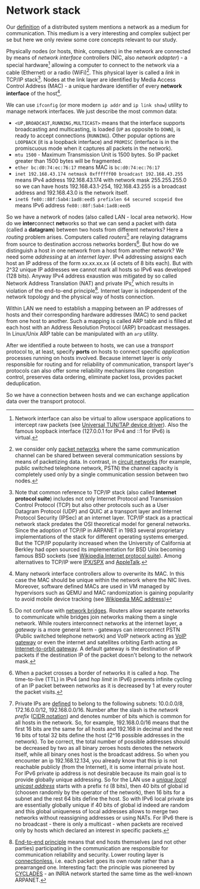 # Network stack

Our [definition](./introduction/overview.html) of a distributed system mentions a network as a medium for communication. This medium is a very interesting and complex subject per se but here we only review some core concepts relevant to our study.

Physically nodes (or hosts, think, computers) in the network are connected by means of *network interface* controllers (NIC, also *network adapter*) - a special hardware[^virtual_interface] allowing a computer to connect to the network via a cable (Ethernet) or a radio (WiFi)[^packet_switching]. This physical layer is called a *link* in TCP/IP stack[^tcpip]. Nodes at the link layer are identified by Media Access Control Address (MAC) - a unique hardware identifier of every **network interface** of the host[^mac].

We can use `ifconfig` (or more modern `ip addr` and `ip link show`) utility to manage network interfaces. We just describe the most common data:
* `<UP,BROADCAST,RUNNING,MULTICAST>` means that the interface supports broadcasting and multicasting, is loaded (`UP` as opposite to `DOWN`), is ready to accept connections (`RUNNING`). Other popular options are `LOOPBACK` (it is a loopback interface) and `PROMISC` (interface is in the promiscuous mode when it captures all packets in the network).
* `mtu 1500` - Maximum Transmission Unit is 1500 bytes. So IP packet greater than 1500 bytes will be fragmented.
* `ether bc:d0:74:ec:76:17` means MAC is `bc:d0:74:ec:76:17`
* `inet 192.168.43.174 netmask 0xffffff00 broadcast 192.168.43.255` means IPv4 address 192.168.43.174 with network mask 255.255.255.0 so we can have hosts 192.168.43.1-254, 192.168.43.255 is a broadcast address and 192.168.43.0 is the network itself.
* `inet6 fe80::88f:5ab4:1ad8:eed5 prefixlen 64 secured scopeid 0xe` means IPv6 address `fe80::88f:5ab4:1ad8:eed5`

So we have a network of nodes (also called LAN - local area network). How do we **inter**connect **net**works so that we can send a packet with data (called a **datagram**) between two hosts from different networks? Here a *routing* problem arises. Computers called *routers*[^bridge] are relaying datagrams from source to destination accross networks borders[^hop]. But how do we distinguish a host in one network from a host from another network? We need some *addressing* at an *internet layer*. IPv4 addressing assigns each host an IP address of the form xx.xx.xx.xx (4 octets of 8 bits each). But with 2^32 unique IP addresses we cannot mark all hosts so IPv6 was developed (128 bits). Anyway IPv4 address exaustion was mitigated by so called Network Address Translation (NAT) and private IPs[^private_ips] which results in violation of the end-to-end principle[^end2end].
Internet layer is independent of the network topology and the physical way of hosts connection.

Within LAN we need to establish a mapping between an IP addresses of hosts and their corresponding hardware addresses (MAC) to send packet from one host to another. Such a mapping is called ARP table and is filled at each host with an Address Resolution Protocol (ARP) broadcast messages. In Linux/Unix ARP table can be manipulated with an `arp` utility. 

After we identified a route between to hosts, we can use a *transport* protocol to, at least, specify **ports** on hosts to connect specific *application* processes running on hosts involved. Because internet layer is only responsible for routing and for reliability of communication, transport layer's protocols can also offer some reliability mechanisms like congestion control, preserves data ordering, eliminate packet loss, provides packet deduplication. 

So we have a connection between hosts and we can exchange application data over the transport protocol.

[^virtual_interface]: Network interface can also be virtual to allow userspace applications to intercept raw packets (see [Universal TUN/TAP device driver](https://www.kernel.org/doc/Documentation/networking/tuntap.txt)). Also the famous loopback interface (127.0.0.1 for IPv4 and ::1 for IPv6) is virtual.

[^packet_switching]: we consider only [packet networks](https://en.wikipedia.org/wiki/Packet_switching) where the same communication channel can be shared between several communication sessions by means of packetizing data. In contrast, in [circuit networks](https://en.wikipedia.org/wiki/Circuit_switching) (for example, public switched telephone network, PSTN) the channel capacity is completely used only by a single communication session between two nodes.

[^tcpip]: Note that common reference to TCP/IP stack (also called **Internet protocol suite**) includes not only Internet Protocol and Transmission Control Protocol (TCP) but also other protocols such as a User Datagram Protocol (UDP) and QUIC at a transport layer and Internet Protocol Security (IPSec) at an internet layer. TCP/IP stack as a practical network stack predates the OSI theoretical model for general networks.
Since the adoption of TCP/IP in ARPANET in 1983 several proprietary implementations of the stack for different operating systems emerged. But the TCP/IP popularity increased when the University of California at Berkley had open sourced its implementation for BSD Unix becoming famous BSD sockets (see [Wikipedia Internet protocol suite](https://en.wikipedia.org/wiki/Internet_protocol_suite)). Among alternatives to TCP/IP were [IPX/SPX](https://en.wikipedia.org/wiki/IPX/SPX) and [AppleTalk](https://en.wikipedia.org/wiki/AppleTalk).

[^mac]: Many network interface controllers allow to overwrite its MAC. In this case the MAC should be unique within the network where the NIC lives. Moreover, software defined MACs are used in VM managed by hypervisors such as QEMU and MAC randomization is gaining popularity to avoid mobile device tracking (see [Wikipedia MAC address](https://en.wikipedia.org/wiki/MAC_address#Usage_in_hosts))

[^bridge]: Do not confuse with [network bridges](https://en.wikipedia.org/wiki/Network_bridge). Routers allow separate networks to communicate while bridges join networks making them a single network. While routers interconnect networks at the internet layer, a *gateway* is a more general term - gateways can interconnect PSTN (Public switched telephone network) and VoIP network acting as [VoIP gateway](https://en.wikipedia.org/wiki/VoIP_gateway) or even the internet and satellites orbiting Earth acting as [Internet-to-orbit gateway](https://en.wikipedia.org/wiki/Gateway_(telecommunications)#Internet-to-orbit_gateway). A default gateway is the destination of IP packets if the destination IP of the packet doesn't belong to the network mask.

[^hop]: When a packet crosses a border of networks it is called a *hop*. The time-to-live (TTL) in IPv4 (and *hop limit* in IPv6) prevents infinite cycling of an IP packet between networks as it is decreased by 1 at every router the packet visits.

[^private_ips]: Private IPs are [defined](https://datatracker.ietf.org/doc/html/rfc1918#section-3) to belong to the following subnets: 10.0.0.0/8, 172.16.0.0/12, 192.168.0.0/16. Number after the slash is the *network prefix* ([CIDR notation](https://en.wikipedia.org/wiki/Classless_Inter-Domain_Routing)) and denotes number of bits which is common for all hosts in the network. So, for example, 192.168.0.0/16 means that the first 16 bits are the same for all hosts and 192.168 in decimal and the rest 16 bits of total 32 bits define the host (2^16 possible addresses in the network). To be correct, the total number of possible addresses should be decreased by two as all binary zeroes hosts denotes the network itself, while all binary ones host is the broadcast address. So when you encounter an ip 192.168.12.134, you already know that this ip is not reachable publicly (from the Internet), it is some internal private host.
For IPv6 private ip address is not desirable because its main goal is to provide globally unique addressing. So for the LAN use a [*unique local unicast address*](https://datatracker.ietf.org/doc/html/rfc4193) starts with a prefix `fd` (8 bits), then 40 bits of global id (choosen randomly by the operator of the network), then 16 bits for a subnet and the rest 64 bits define the host. So with IPv6 local private ips are essentially globally unique if 40 bits of global id indeed are random and this global uniqueness of local addresses allows to merge two networks without reassigning addresses or using NATs. For IPv6 there is no broadcast - there is only a multicast - when packets are received only by hosts which declared an interest in specific packets.

[^end2end]: [End-to-end principle](https://en.wikipedia.org/wiki/End-to-end_principle) means that end hosts themselves (and not other parties) participating in the communication are responsible for communication reliability and security. Lower routing layer is [connectionless](https://en.wikipedia.org/wiki/Connectionless_communication), i.e. each packet goes its own route rather than a prearranged one. Interesting fact: the principle was pioneered by [CYCLADES](https://en.wikipedia.org/wiki/CYCLADES) - an INRIA network started the same time as the well-known ARPANET.

